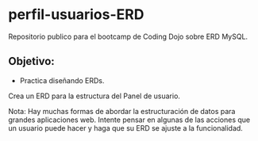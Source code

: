 # perfil-usuarios-ERD
Repositorio publico para el bootcamp de Coding Dojo sobre ERD MySQL.

<h2>Objetivo:</h2>
<ul>
  <li>Practica diseñando ERDs.</li>
</ul>

Crea un ERD para la estructura del Panel de usuario.

Nota: Hay muchas formas de abordar la estructuración de datos para grandes aplicaciones web. Intente pensar en algunas de las acciones que un usuario puede hacer y haga que su ERD se ajuste a la funcionalidad.
